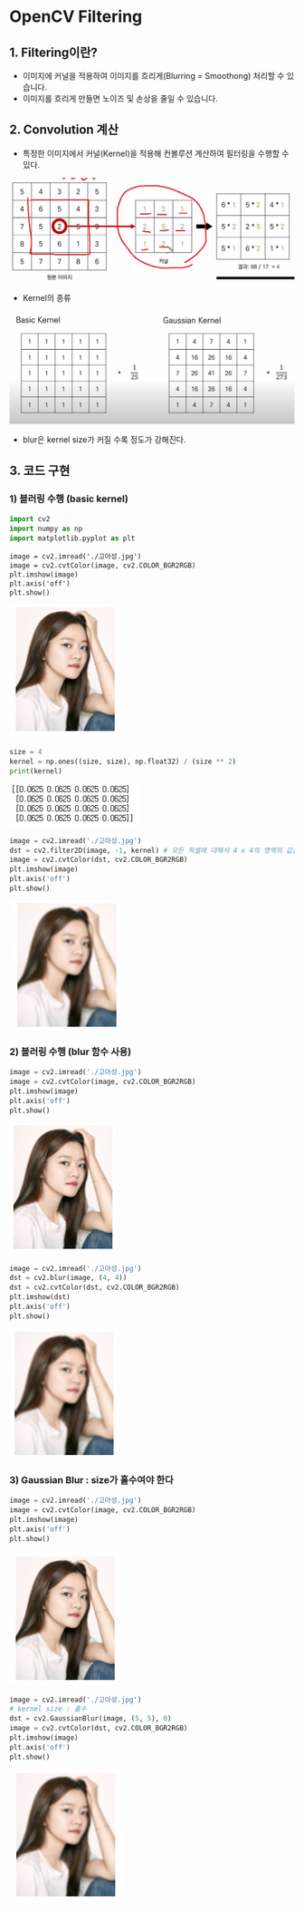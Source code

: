 # OpenCV Filtering

## 1. Filtering이란?

- 이미지에 커널을 적용하여 이미지를 흐리게(Blurring = Smoothong) 처리할 수 있습니다.
- 이미지를 흐리게 만들면 노이즈 및 손상을 줄일 수 있습니다.

## 2. Convolution 계산
- 특정한 이미지에서 커널(Kernel)을 적용해 컨볼루션 계산하여 필터링을 수행할 수 있다.

![image-20220722172827573](OpenCV_Filtering.assets/image-20220722172827573.png)

- Kernel의 종류

![image-20220722173006397](OpenCV_Filtering.assets/image-20220722173006397.png)

- blur은 kernel size가 커질 수록 정도가 강해진다.

## 3. 코드 구현

### 1) 블러링 수행 (basic kernel)

```python
import cv2
import numpy as np
import matplotlib.pyplot as plt
```

```pyt
image = cv2.imread('./고아성.jpg')
image = cv2.cvtColor(image, cv2.COLOR_BGR2RGB)
plt.imshow(image)
plt.axis('off')
plt.show()
```

![image-20220722174034931](OpenCV_Filtering.assets/image-20220722174034931.png)

```python
size = 4
kernel = np.ones((size, size), np.float32) / (size ** 2)
print(kernel)
```

![image-20220722174049858](OpenCV_Filtering.assets/image-20220722174049858.png)

```python
image = cv2.imread('./고아성.jpg')
dst = cv2.filter2D(image, -1, kernel) # 모든 픽셀에 대해서 4 x 4의 영역의 값을 확인하고 filter 적용
image = cv2.cvtColor(dst, cv2.COLOR_BGR2RGB)
plt.imshow(image)
plt.axis('off')
plt.show()
```

![image-20220722174101885](OpenCV_Filtering.assets/image-20220722174101885.png)

### 2) 블러링 수행 (blur 함수 사용)

```python
image = cv2.imread('./고아성.jpg')
image = cv2.cvtColor(image, cv2.COLOR_BGR2RGB)
plt.imshow(image)
plt.axis('off')
plt.show()
```

![image-20220722174116774](OpenCV_Filtering.assets/image-20220722174116774.png)

```python
image = cv2.imread('./고아성.jpg')
dst = cv2.blur(image, (4, 4))
dst = cv2.cvtColor(dst, cv2.COLOR_BGR2RGB)
plt.imshow(dst)
plt.axis('off')
plt.show()
```

![image-20220722174126936](OpenCV_Filtering.assets/image-20220722174126936.png)

### 3) Gaussian Blur : size가 홀수여야 한다

```python
image = cv2.imread('./고아성.jpg')
image = cv2.cvtColor(image, cv2.COLOR_BGR2RGB)
plt.imshow(image)
plt.axis('off')
plt.show()
```

![image-20220722174145978](OpenCV_Filtering.assets/image-20220722174145978.png)

```python
image = cv2.imread('./고아성.jpg')
# kernel size : 홀수
dst = cv2.GaussianBlur(image, (5, 5), 0)
image = cv2.cvtColor(dst, cv2.COLOR_BGR2RGB)
plt.imshow(image)
plt.axis('off')
plt.show()
```

![image-20220722174156794](OpenCV_Filtering.assets/image-20220722174156794.png)

